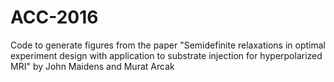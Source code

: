 # ACC-2016
Code to generate figures from the paper "Semidefinite relaxations in optimal experiment design with application to substrate injection for hyperpolarized MRI" by John Maidens and Murat Arcak
